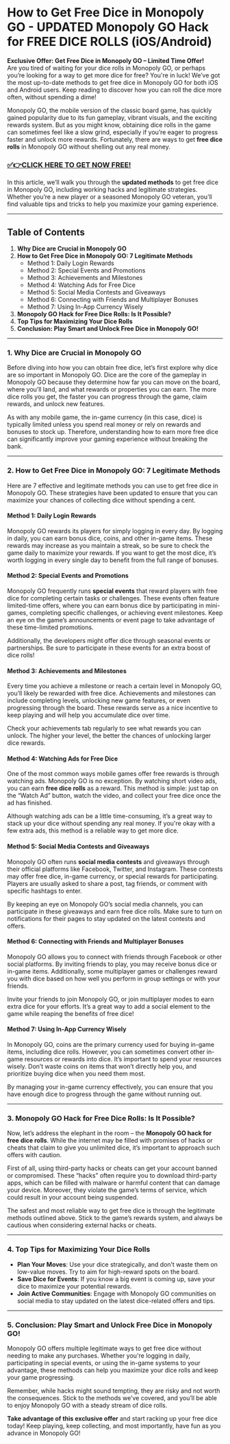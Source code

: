 # How to Get Free Dice in Monopoly GO - UPDATED Monopoly GO Hack for FREE DICE ROLLS (iOS/Android)

**Exclusive Offer: Get Free Dice in Monopoly GO – Limited Time Offer!**  
Are you tired of waiting for your dice rolls in Monopoly GO, or perhaps you’re looking for a way to get more dice for free? You're in luck! We’ve got the most up-to-date methods to get free dice in Monopoly GO for both iOS and Android users. Keep reading to discover how you can roll the dice more often, without spending a dime!

Monopoly GO, the mobile version of the classic board game, has quickly gained popularity due to its fun gameplay, vibrant visuals, and the exciting rewards system. But as you might know, obtaining dice rolls in the game can sometimes feel like a slow grind, especially if you’re eager to progress faster and unlock more rewards. Fortunately, there are ways to get **free dice rolls** in Monopoly GO without shelling out any real money.

### [✅👉CLICK HERE TO GET NOW FREE!](https://freeforyou.xyz/monopoly/go/)

In this article, we’ll walk you through the **updated methods** to get free dice in Monopoly GO, including working hacks and legitimate strategies. Whether you’re a new player or a seasoned Monopoly GO veteran, you’ll find valuable tips and tricks to help you maximize your gaming experience. 

---

## Table of Contents

1. **Why Dice are Crucial in Monopoly GO**
2. **How to Get Free Dice in Monopoly GO: 7 Legitimate Methods**
   - Method 1: Daily Login Rewards
   - Method 2: Special Events and Promotions
   - Method 3: Achievements and Milestones
   - Method 4: Watching Ads for Free Dice
   - Method 5: Social Media Contests and Giveaways
   - Method 6: Connecting with Friends and Multiplayer Bonuses
   - Method 7: Using In-App Currency Wisely
3. **Monopoly GO Hack for Free Dice Rolls: Is It Possible?**
4. **Top Tips for Maximizing Your Dice Rolls**
5. **Conclusion: Play Smart and Unlock Free Dice in Monopoly GO!**

---

### 1. Why Dice are Crucial in Monopoly GO

Before diving into how you can obtain free dice, let’s first explore why dice are so important in Monopoly GO. Dice are the core of the gameplay in Monopoly GO because they determine how far you can move on the board, where you’ll land, and what rewards or properties you can earn. The more dice rolls you get, the faster you can progress through the game, claim rewards, and unlock new features.

As with any mobile game, the in-game currency (in this case, dice) is typically limited unless you spend real money or rely on rewards and bonuses to stock up. Therefore, understanding how to earn more free dice can significantly improve your gaming experience without breaking the bank.

---

### 2. How to Get Free Dice in Monopoly GO: 7 Legitimate Methods

Here are 7 effective and legitimate methods you can use to get free dice in Monopoly GO. These strategies have been updated to ensure that you can maximize your chances of collecting dice without spending a cent.

#### **Method 1: Daily Login Rewards**

Monopoly GO rewards its players for simply logging in every day. By logging in daily, you can earn bonus dice, coins, and other in-game items. These rewards may increase as you maintain a streak, so be sure to check the game daily to maximize your rewards. If you want to get the most dice, it’s worth logging in every single day to benefit from the full range of bonuses.

#### **Method 2: Special Events and Promotions**

Monopoly GO frequently runs **special events** that reward players with free dice for completing certain tasks or challenges. These events often feature limited-time offers, where you can earn bonus dice by participating in mini-games, completing specific challenges, or achieving event milestones. Keep an eye on the game’s announcements or event page to take advantage of these time-limited promotions.

Additionally, the developers might offer dice through seasonal events or partnerships. Be sure to participate in these events for an extra boost of dice rolls!

#### **Method 3: Achievements and Milestones**

Every time you achieve a milestone or reach a certain level in Monopoly GO, you’ll likely be rewarded with free dice. Achievements and milestones can include completing levels, unlocking new game features, or even progressing through the board. These rewards serve as a nice incentive to keep playing and will help you accumulate dice over time.

Check your achievements tab regularly to see what rewards you can unlock. The higher your level, the better the chances of unlocking larger dice rewards.

#### **Method 4: Watching Ads for Free Dice**

One of the most common ways mobile games offer free rewards is through watching ads. Monopoly GO is no exception. By watching short video ads, you can earn **free dice rolls** as a reward. This method is simple: just tap on the “Watch Ad” button, watch the video, and collect your free dice once the ad has finished.

Although watching ads can be a little time-consuming, it’s a great way to stack up your dice without spending any real money. If you're okay with a few extra ads, this method is a reliable way to get more dice.

#### **Method 5: Social Media Contests and Giveaways**

Monopoly GO often runs **social media contests** and giveaways through their official platforms like Facebook, Twitter, and Instagram. These contests may offer free dice, in-game currency, or special rewards for participating. Players are usually asked to share a post, tag friends, or comment with specific hashtags to enter.

By keeping an eye on Monopoly GO’s social media channels, you can participate in these giveaways and earn free dice rolls. Make sure to turn on notifications for their pages to stay updated on the latest contests and offers.

#### **Method 6: Connecting with Friends and Multiplayer Bonuses**

Monopoly GO allows you to connect with friends through Facebook or other social platforms. By inviting friends to play, you may receive bonus dice or in-game items. Additionally, some multiplayer games or challenges reward you with dice based on how well you perform in group settings or with your friends.

Invite your friends to join Monopoly GO, or join multiplayer modes to earn extra dice for your efforts. It’s a great way to add a social element to the game while reaping the benefits of free dice!

#### **Method 7: Using In-App Currency Wisely**

In Monopoly GO, coins are the primary currency used for buying in-game items, including dice rolls. However, you can sometimes convert other in-game resources or rewards into dice. It’s important to spend your resources wisely. Don’t waste coins on items that won’t directly help you, and prioritize buying dice when you need them most.

By managing your in-game currency effectively, you can ensure that you have enough dice to progress through the game without running out.

---

### 3. Monopoly GO Hack for Free Dice Rolls: Is It Possible?

Now, let’s address the elephant in the room – the **Monopoly GO hack for free dice rolls**. While the internet may be filled with promises of hacks or cheats that claim to give you unlimited dice, it’s important to approach such offers with caution.

First of all, using third-party hacks or cheats can get your account banned or compromised. These “hacks” often require you to download third-party apps, which can be filled with malware or harmful content that can damage your device. Moreover, they violate the game’s terms of service, which could result in your account being suspended.

The safest and most reliable way to get free dice is through the legitimate methods outlined above. Stick to the game’s rewards system, and always be cautious when considering external hacks or cheats.

---

### 4. Top Tips for Maximizing Your Dice Rolls

- **Plan Your Moves**: Use your dice strategically, and don’t waste them on low-value moves. Try to aim for high-reward spots on the board.
- **Save Dice for Events**: If you know a big event is coming up, save your dice to maximize your potential rewards.
- **Join Active Communities**: Engage with Monopoly GO communities on social media to stay updated on the latest dice-related offers and tips.

---

### 5. Conclusion: Play Smart and Unlock Free Dice in Monopoly GO!

Monopoly GO offers multiple legitimate ways to get free dice without needing to make any purchases. Whether you're logging in daily, participating in special events, or using the in-game systems to your advantage, these methods can help you maximize your dice rolls and keep your game progressing. 

Remember, while hacks might sound tempting, they are risky and not worth the consequences. Stick to the methods we’ve covered, and you’ll be able to enjoy Monopoly GO with a steady stream of dice rolls.

**Take advantage of this exclusive offer** and start racking up your free dice today! Keep playing, keep collecting, and most importantly, have fun as you advance in Monopoly GO!
